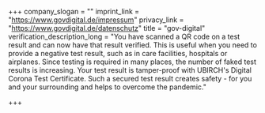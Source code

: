 +++
company_slogan = ""
imprint_link = "https://www.govdigital.de/impressum"
privacy_link = "https://www.govdigital.de/datenschutz"
title = "gov-digital"
verification_description_long = "You have scanned a QR code on a test result and can now have that result verified. This is useful when you need to provide a negative test result, such as in care facilities, hospitals or airplanes.  Since testing is required in many places, the number of faked test results is increasing. Your test result is tamper-proof with UBIRCH's Digital Corona Test Certificate. Such a secured test result creates safety - for you and your surrounding and helps to overcome the pandemic."

+++
